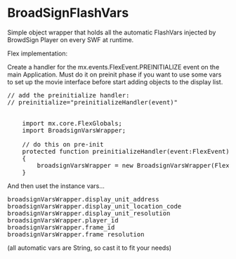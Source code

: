 BroadSignFlashVars
==================

Simple object wrapper that holds all the automatic FlashVars injected by BrowdSign Player on every SWF at runtime.

Flex implementation:

Create a handler for the mx.events.FlexEvent.PREINITIALIZE event on the main Application. Must do it on preinit phase if you want to use some vars to set up the movie interface before start adding objects to the display list.

<pre>
// add the preinitialize handler: 
// preinitialize="preinitializeHandler(event)" 


	import mx.core.FlexGlobals;
	import BroadsignVarsWrapper;
			
	// do this on pre-init 
	protected function preinitializeHandler(event:FlexEvent):void
	{
		broadsignVarsWrapper = new BroadsignVarsWrapper(FlexGlobals.topLevelApplication.parameters);
	}
</pre>

And then uset the instance vars...

<pre>
broadsignVarsWrapper.display_unit_address 
broadsignVarsWrapper.display_unit_location_code 
broadsignVarsWrapper.display_unit_resolution 
broadsignVarsWrapper.player_id 
broadsignVarsWrapper.frame_id 
broadsignVarsWrapper.frame_resolution 
</pre>
(all automatic vars are String, so cast it to fit your needs)


